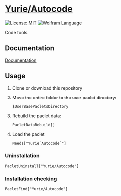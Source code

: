 # [Yurie/Autocode](https://github.com/yuriever/Yurie-Autocode)

[![License: MIT](https://img.shields.io/badge/License-MIT-blue.svg)](https://opensource.org/licenses/MIT)
[![Wolfram Language](https://img.shields.io/badge/Wolfram%20Language-14.2%2B-red.svg)](https://www.wolfram.com/language/)

Code tools.


## Documentation

[Documentation](https://yuriever.github.io/symbolic/Yurie-Autocode/doc/)


## Usage

1. Clone or download this repository

2. Move the entire folder to the user paclet directory:

   ```wl
   $UserBasePacletsDirectory
   ```

3. Rebuild the paclet data:

   ```wl
   PacletDataRebuild[]
   ```

4. Load the paclet

    ```wl
    Needs["Yurie`Autocode`"]
    ```


### Uninstallation

```wl
PacletUninstall["Yurie/Autocode"]
```


### Installation checking

```wl
PacletFind["Yurie/Autocode"]
```
